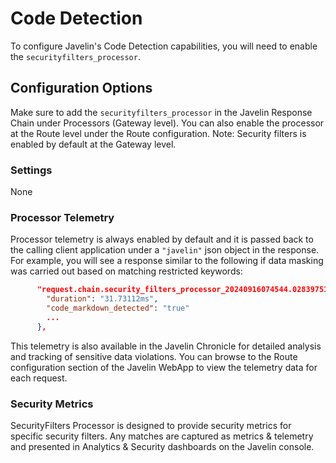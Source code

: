 # Code Detection

To configure Javelin's Code Detection capabilities, you will need to enable the `securityfilters_processor`.

## Configuration Options

Make sure to add the `securityfilters_processor` in the Javelin Response Chain under Processors (Gateway level). You can also enable the processor at the Route level under the Route configuration.
Note: Security filters is enabled by default at the Gateway level.

### Settings

None

### Processor Telemetry

Processor telemetry is always enabled by default and it is passed back to the calling client application under a `"javelin"` json object in the response. For example, you will see a response similar to the following if data masking was carried out based on matching restricted keywords:

```json
      "request.chain.security_filters_processor_20240916074544.028397518": {
        "duration": "31.73112ms",
        "code_markdown_detected": "true"
        ...
      },
```

This telemetry is also available in the Javelin Chronicle for detailed analysis and tracking of sensitive data violations. You can browse to the Route configuration section of the Javelin WebApp to view the telemetry data for each request.

### Security Metrics

SecurityFilters Processor is designed to provide security metrics for specific security filters. Any matches are captured as metrics & telemetry and presented in Analytics & Security dashboards on the Javelin console.
